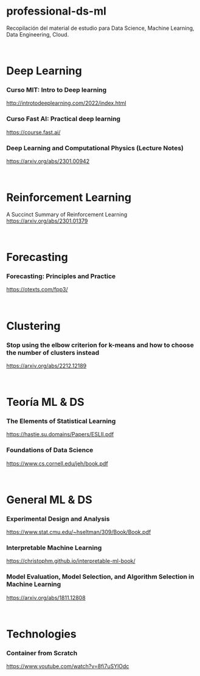# professional-ds-ml
Recopilación del material de estudio para Data Science, Machine Learning, Data Engineering, Cloud.





<!-- -------------------Separador Header ------------- -->
<br />

# Deep Learning

### Curso MIT: Intro to Deep learning
http://introtodeeplearning.com/2022/index.html

### Curso Fast AI: Practical deep learning
https://course.fast.ai/

### Deep Learning and Computational Physics (Lecture Notes)
https://arxiv.org/abs/2301.00942

<!-- -------------------Separador Header ------------- -->
<br />

# Reinforcement Learning
A Succinct Summary of Reinforcement Learning
https://arxiv.org/abs/2301.01379

<!-- -------------------Separador Header ------------- -->
<br />

# Forecasting

### Forecasting: Principles and Practice
https://otexts.com/fpp3/

<!-- -------------------Separador Header ------------- -->
<br />

# Clustering

### Stop using the elbow criterion for k-means and how to choose the number of clusters instead
https://arxiv.org/abs/2212.12189


<!-- -------------------Separador Header ------------- -->
<br />

# Teoría ML & DS

### The Elements of Statistical Learning
https://hastie.su.domains/Papers/ESLII.pdf

### Foundations of Data Science
https://www.cs.cornell.edu/jeh/book.pdf


<!-- -------------------Separador Header ------------- -->
<br />

# General ML & DS

### Experimental Design and Analysis
https://www.stat.cmu.edu/~hseltman/309/Book/Book.pdf


### Interpretable Machine Learning
https://christophm.github.io/interpretable-ml-book/


### Model Evaluation, Model Selection, and Algorithm Selection in Machine Learning
https://arxiv.org/abs/1811.12808

<!-- -------------------Separador Header ------------- -->

<br />

# Technologies

### Container from Scratch
https://www.youtube.com/watch?v=8fi7uSYlOdc